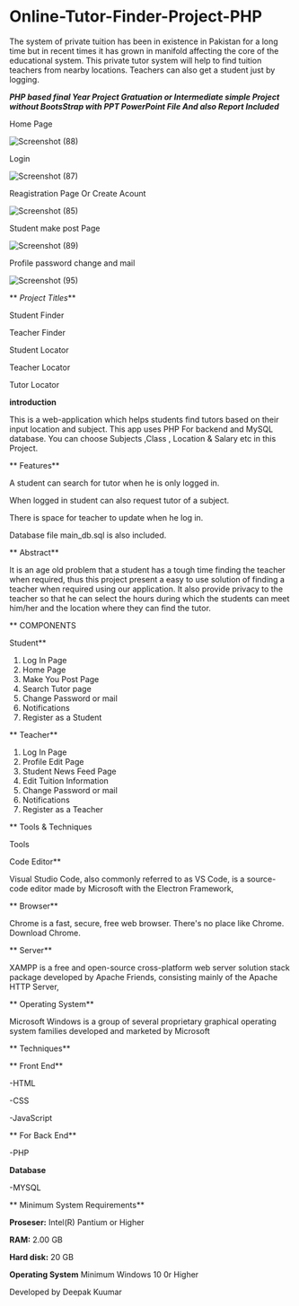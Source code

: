 # Online-Tutor-Finder-Project-PHP
The system of private tuition has been in existence in Pakistan for a long time but in recent times it has grown in manifold affecting the core of the educational system. This private tutor system will help to find tuition teachers from nearby locations. Teachers can also get a student just by logging.

 **_PHP based final Year Project Gratuation or Intermediate simple Project without BootsStrap with PPT PowerPoint File And also Report Included_**
 
Home Page

![Screenshot (88)](https://github.com/naveedkhanworld/Online-Tutor-Finder-Project-PHP/assets/92101193/1fdf89b1-339e-4738-a77d-f6e39f3c7547)


Login

![Screenshot (87)](https://github.com/naveedkhanworld/Online-Tutor-Finder-Project-PHP/assets/92101193/783aa5d7-c79f-4eb7-9891-77408cf49fa8)

Reagistration Page Or Create Acount

![Screenshot (85)](https://github.com/naveedkhanworld/Online-Tutor-Finder-Project-PHP/assets/92101193/fb301381-ec17-4d82-85b3-0bef6f832607)

Student make post Page

![Screenshot (89)](https://github.com/naveedkhanworld/Online-Tutor-Finder-Project-PHP/assets/92101193/2eb0f094-89b8-448b-94fc-ac6bbe9bd74d)


Profile password change and mail

![Screenshot (95)](https://github.com/naveedkhanworld/Online-Tutor-Finder-Project-PHP/assets/92101193/8acaaec4-2bb8-43dc-9fa0-d95f54268651)



** _Project Titles_**

Student Finder 

Teacher Finder

Student Locator

Teacher Locator

Tutor Locator

 **introduction**
 
This is a web-application which helps students find tutors based on their input location and subject. This app uses PHP For backend and MySQL database. You can choose Subjects ,Class , Location & Salary etc in this Project.

** Features**

A student can search for tutor when he is only logged in.

When logged in student can also request tutor of a subject.

There is space for teacher to update when he log in.

Database file main_db.sql is also included.

** Abstract**

It is an age old problem that a student has a tough time finding the teacher when required, thus this project present a easy to use solution of finding a teacher when required using our application. It also provide privacy to the teacher so that he can select the hours during which the students can meet him/her and the location where they can find the tutor.

** COMPONENTS

Student**

1)	Log In Page
3)	Home Page
4)	Make You Post Page
5)	Search Tutor page
6)	Change Password or mail
7)	Notifications 
8)	Register as a Student

** Teacher**

1)	Log In Page
2)	Profile Edit Page
3)	Student News Feed Page
4)	Edit Tuition Information 
5)	Change Password or mail
6)	Notifications 
7)	Register as a Teacher
       
** Tools & Techniques

Tools

Code Editor**

Visual Studio Code, also commonly referred to as VS Code, is a source-code editor made by Microsoft with the Electron Framework,

** Browser**


Chrome is a fast, secure, free web browser. There's no place like Chrome. Download Chrome.


** Server**


XAMPP is a free and open-source cross-platform web server solution stack package developed by Apache Friends, consisting mainly of the Apache HTTP Server,


** Operating System**


Microsoft Windows is a group of several proprietary graphical operating system families developed and marketed by Microsoft


** Techniques**

** Front End**

-HTML

-CSS

-JavaScript

** For Back End**

-PHP

 **Database**

-MYSQL

** Minimum System Requirements**

**Proseser:**  	Intel(R) Pantium or Higher

**RAM:**   		2.00 GB

**Hard disk:**	20 GB

**Operating System**   Minimum Windows 10 0r Higher



Developed by
Deepak Kuumar
